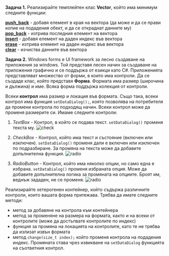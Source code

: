 **Задача 1.** Реализирайте темплейтен клас **Vector**, който има минимум следните функции:

[**push_back**](https://cplusplus.com/reference/vector/vector/push_back/) - добавя елемент в края на вектора (да може и да се прави копие на подадения обект, и да се откраднат данните му)<br />
[**pop_back**](https://cplusplus.com/reference/vector/vector/pop_back/) - изтрива последния елемент на вектора<br />
[**insert**](https://cplusplus.com/reference/vector/vector/insert/) - добавя елемент на даден индекс във вектора<br />
[**erase**](https://cplusplus.com/reference/vector/vector/erase/) - изтрива елемент на даден индекс във вектора<br />
[**clear**](https://cplusplus.com/reference/vector/vector/clear/) - изчиства данните във вектора<br />


**Задача 2.**  Windows forms е UI framework за лесно създаване на приложения за windows. Той
представя лесен начин за създаване на приложения графично и се поддържа от езикци като C#. Приложенията представляват множество от форми, в които има контроли.
Да се създаде клас, който представя **Форма**. Формата има размер (широчина и дължина) и име. Всяка форма поддържа колекция от контроли.

Всеки **контрол** има размер и локация във формата. Също така, всеки контрол има функция `setDataDialog();`, която позволява на потребителя да промени контрола по подходящ начин. Всеки контрол може да променя размерите си. Имаме следните контроли:

1. *TextBox* - Контрол, в който се подава текст. `setDataDialog()` променя текста му.
![check](https://i.stack.imgur.com/AhOpr.jpg)
3. *CheckBox* - Контрол, който има текст и състояние (включен или изключен).
    `setDataDialog()` променя дали е включен или изключен по подразбиране. За промяна на текста може да добавите допълнителна функция.
    ![radio](https://images.theengineeringprojects.com/image/main/2017/10/C-CheckBox-9.png)
    
4. *RadioButton* - Контрол, който има няколко опции, но само една е избрана.
    `setDataDialog()` променя избраната опция. Може да добавите допълнителна логика за промяната на опциите. Броят им, веднъж зададен, не се променя.
    ![radio](https://i.stack.imgur.com/EyNQT.png)

Реализирайте хетерогенен контейнер, който съдържа различните контроли, които вашата форма притежава. 
Трябва да имате следните методи:
- метод за добавяне на контрола към контейнера
- метод за променяне на размера на формата, както и на всеки от контролите (може да достъпвате контролите по индекс)
- функция за промяна на локацията на контролите, като те не трябва да излизат извън формата
- метод `change(size_t index);` който променя контрола на подадения индекс. Промяната става чрез извикване на `setDataDialog` функцията на съответния контрол.

